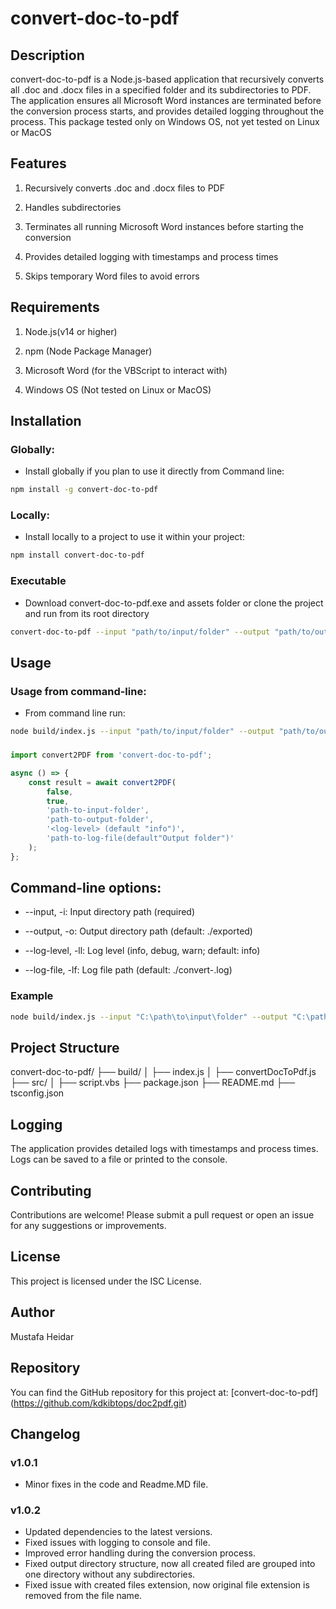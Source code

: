 # convert-doc-to-pdf

## Description

convert-doc-to-pdf is a Node.js-based application that recursively converts all .doc and .docx files in a specified folder and its subdirectories to PDF.
The application ensures all Microsoft Word instances are terminated before the conversion process starts, and provides detailed logging throughout the process.
This package tested only on Windows OS, not yet tested on Linux or MacOS

## Features

1. Recursively converts .doc and .docx files to PDF

2. Handles subdirectories

3. Terminates all running Microsoft Word instances before starting the conversion

4. Provides detailed logging with timestamps and process times

5. Skips temporary Word files to avoid errors

## Requirements

1. Node.js(v14 or higher)

2. npm (Node Package Manager)

3. Microsoft Word (for the VBScript to interact with)

4. Windows OS (Not tested on Linux or MacOS)

## Installation

### Globally:

- Install globally if you plan to use it directly from Command line:

```sh
npm install -g convert-doc-to-pdf
```

### Locally:

- Install locally to a project to use it within your project:

```sh
npm install convert-doc-to-pdf
```

### Executable

- Download convert-doc-to-pdf.exe and assets folder or clone the project and run from its root directory

```sh
convert-doc-to-pdf --input "path/to/input/folder" --output "path/to/output/folder" --log-level debug
```

## Usage

### Usage from command-line:

- From command line run:

```sh
node build/index.js --input "path/to/input/folder" --output "path/to/output/folder" --log-level debug
```

###

```ts
import convert2PDF from 'convert-doc-to-pdf';

async () => {
	const result = await convert2PDF(
		false,
		true,
		'path-to-input-folder',
		'path-to-output-folder',
		'<log-level> (default "info")',
		'path-to-log-file(default"Output folder")'
	);
};
```

## Command-line options:

- --input, -i: Input directory path (required)

- --output, -o: Output directory path (default: ./exported)

- --log-level, -ll: Log level (info, debug, warn; default: info)

- --log-file, -lf: Log file path (default: ./convert-<timestamp>.log)

### Example

```sh
node build/index.js --input "C:\path\to\input\folder" --output "C:\path\to\output\folder" --log-level debug --log-file "./logs/convert.log"
```

## Project Structure

convert-doc-to-pdf/
├── build/
│ ├── index.js
│ ├── convertDocToPdf.js
├── src/
│ ├── script.vbs
├── package.json
├── README.md
├── tsconfig.json

## Logging

The application provides detailed logs with timestamps and process times. Logs can be saved to a file or printed to the console.

## Contributing

Contributions are welcome! Please submit a pull request or open an issue for any suggestions or improvements.

## License

This project is licensed under the ISC License.

## Author

Mustafa Heidar

## Repository

You can find the GitHub repository for this project at: [convert-doc-to-pdf] (https://github.com/kdkibtops/doc2pdf.git)

## Changelog

### v1.0.1

- Minor fixes in the code and Readme.MD file.

### v1.0.2

- Updated dependencies to the latest versions.
- Fixed issues with logging to console and file.
- Improved error handling during the conversion process.
- Fixed output directory structure, now all created filed are grouped into one directory without any subdirectories.
- Fixed issue with created files extension, now original file extension is removed from the file name.

